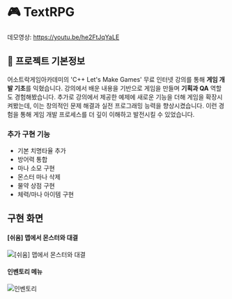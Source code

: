 #  🎮 TextRPG
데모영상: https://youtu.be/he2FtJqYaLE 

## 📄 프로젝트 기본정보
어소트락게임아카데미의 'C++ Let's Make Games' 무료 인터넷 강의를 통해 **게임 개발 기초**를 익혔습니다. 강의에서 배운 내용을 기반으로 게임을 만들며 **기획과 QA** 역할도 경험해봤습니다. 추가로 강의에서 제공한 예제에 새로운 기능을 더해 게임을 확장시켜봤는데, 이는 창의적인 문제 해결과 실전 프로그래밍 능력을 향상시켰습니다. 이런 경험을 통해 게임 개발 프로세스를 더 깊이 이해하고 발전시킬 수 있었습니다.

### 추가 구현 기능
* 기본 치명타율 추가
* 방어력 통합
* 마나 소모 구현
* 몬스터 마나 삭제
* 물약 상점 구현
* 체력/마나 아이템 구현


## 구현 화면
#### [쉬움] 맵에서 몬스터와 대결
![[쉬움] 맵에서 몬스터와 대결](https://postfiles.pstatic.net/MjAyNDA1MDNfNiAg/MDAxNzE0NzMzNDc5MzA5.tlghWBEtJAPjLTJXi5S7O_ycLwTeaBUs9PiF7kKHMdQg.sAp0hUQZWbJ9SnPiFDGML4uMVywuNGFsg_U_YuEn9nsg.PNG/%EA%B7%B8%EB%A6%BC1.png?type=w966)

#### 인벤토리 메뉴
![인벤토리](https://postfiles.pstatic.net/MjAyNDA1MDNfMjAz/MDAxNzE0NzMzNDc5MzEy.cBzJf6TEIhq9NAZ4Jn-WNooKfMDd93w6yCXUa_ivlTUg.xJfMZqqL_rVdrMFgm_-g68V5_Yc_66u_hWYnabecQnsg.PNG/%EA%B7%B8%EB%A6%BC2.png?type=w966)
